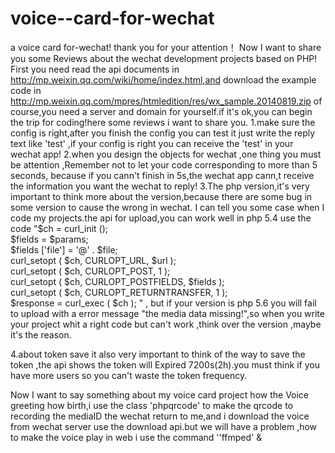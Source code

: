 # voice--card-for-wechat
a voice card for-wechat!
thank you for your attention！
Now I want to share you some Reviews about the wechat development projects based on PHP!
First you need read the api documents in http://mp.weixin.qq.com/wiki/home/index.html,and download the  example code in http://mp.weixin.qq.com/mpres/htmledition/res/wx_sample.20140819.zip 
of course,you need a server and domain for yourself.if it's ok,you can begin the trip for coding!here some reviews i want to share you.
1.make sure the config is right,after you finish the config you can test it just write the reply text like 'test' ,if your config is right
you  can receive the 'test' in your wechat app!
2.when you design the objects for wechat ,one thing you must be attention ,Remember not to let your code corresponding to more than 5 seconds,
because if you cann't finish in 5s,the wechat app cann,t receive the information you want the wechat to reply!
3.The php version,it's very important to think more about the version,because there are  some bug in some version to cause the wrong in wechat.
I can tell you some case when I code my projects.the api for upload,you can work well in php 5.4 use the code 
"$ch = curl_init ();  
        $fields = $params;  
        $fields ['file'] = '@' . $file;  
        curl_setopt ( $ch, CURLOPT_URL, $url );  
        curl_setopt ( $ch, CURLOPT_POST, 1 );  
        curl_setopt ( $ch, CURLOPT_POSTFIELDS, $fields );  
        curl_setopt ( $ch, CURLOPT_RETURNTRANSFER, 1 );  
        $response = curl_exec ( $ch );  " ,
        but if your version is php 5.6 you will fail to upload with a error message "the media data missing!",so when you write your project
        whit a right code but can't work ,think over the version ,maybe it's the reason.
        
        
  4.about token save 
  it also very important to think of the way to save the token ,the api shows the token will Expired 7200s(2h).you must think if you have
  more users so you can't waste the token frequency.
  
  
  
  Now I want to say something about my voice card project 
  how the Voice greeting how birth,i use the class 'phpqrcode' to make the qrcode to recording the mediaID the wechat return to me,and
  i download the voice from wechat server use the download api.but we will have a problem ,how to make the voice play in web 
  i use the command ''ffmped' & 
